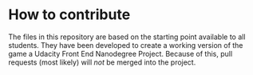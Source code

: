 # How to contribute

The files in this repository are based on the starting point available to all students. They have been developed to create a working version of the game a Udacity Front End Nanodegree Project. Because of this, pull requests (most likely) will _not_ be merged into the project.
